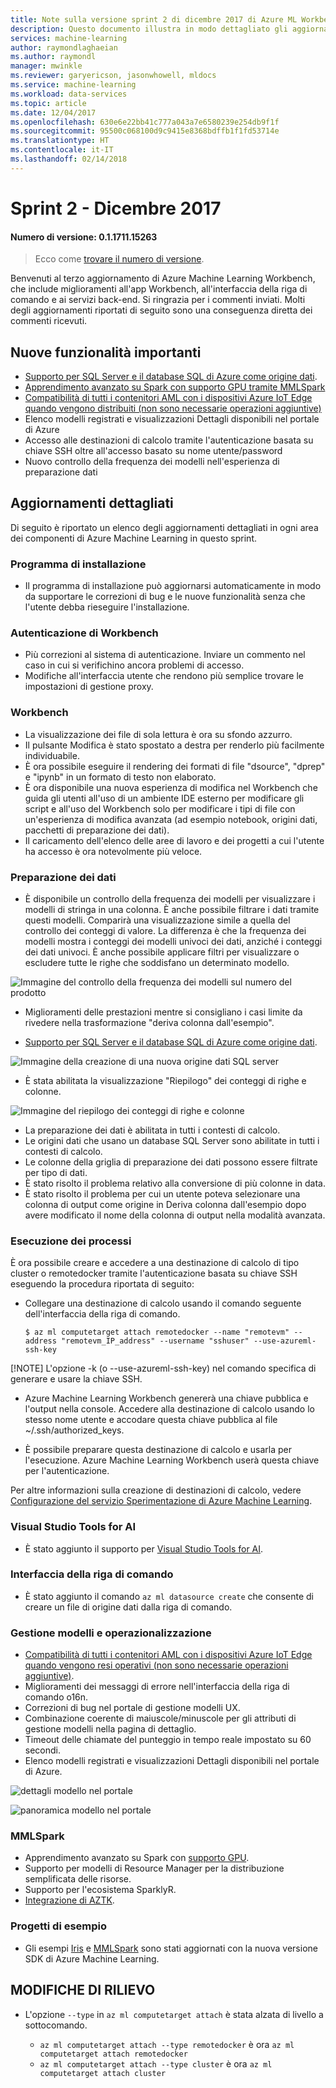 ```yaml
---
title: Note sulla versione sprint 2 di dicembre 2017 di Azure ML Workbench
description: Questo documento illustra in modo dettagliato gli aggiornamenti per la versione sprint 2 di Azure ML
services: machine-learning
author: raymondlaghaeian
ms.author: raymondl
manager: mwinkle
ms.reviewer: garyericson, jasonwhowell, mldocs
ms.service: machine-learning
ms.workload: data-services
ms.topic: article
ms.date: 12/04/2017
ms.openlocfilehash: 630e6e22bb41c777a043a7e6580239e254db9f1f
ms.sourcegitcommit: 95500c068100d9c9415e8368bdffb1f1fd53714e
ms.translationtype: HT
ms.contentlocale: it-IT
ms.lasthandoff: 02/14/2018
---
```

# <a name="sprint-2---december-2017"></a>Sprint 2 - Dicembre 2017 

#### <a name="version-number-01171115263"></a>Numero di versione: 0.1.1711.15263

>Ecco come [trovare il numero di versione](known-issues-and-troubleshooting-guide.md).

Benvenuti al terzo aggiornamento di Azure Machine Learning Workbench, che include miglioramenti all'app Workbench, all'interfaccia della riga di comando e ai servizi back-end. Si ringrazia per i commenti inviati. Molti degli aggiornamenti riportati di seguito sono una conseguenza diretta dei commenti ricevuti. 

## <a name="notable-new-features"></a>Nuove funzionalità importanti
- [Supporto per SQL Server e il database SQL di Azure come origine dati](data-prep-appendix2-supported-data-sources.md#types). 
- [Apprendimento avanzato su Spark con supporto GPU tramite MMLSpark](https://github.com/Azure/mmlspark/blob/master/docs/gpu-setup.md)
- [Compatibilità di tutti i contenitori AML con i dispositivi Azure IoT Edge quando vengono distribuiti (non sono necessarie operazioni aggiuntive)](http://aka.ms/aml-iot-edge-blog)
- Elenco modelli registrati e visualizzazioni Dettagli disponibili nel portale di Azure
- Accesso alle destinazioni di calcolo tramite l'autenticazione basata su chiave SSH oltre all'accesso basato su nome utente/password 
- Nuovo controllo della frequenza dei modelli nell'esperienza di preparazione dati 

## <a name="detailed-updates"></a>Aggiornamenti dettagliati
Di seguito è riportato un elenco degli aggiornamenti dettagliati in ogni area dei componenti di Azure Machine Learning in questo sprint.

### <a name="installer"></a>Programma di installazione
- Il programma di installazione può aggiornarsi automaticamente in modo da supportare le correzioni di bug e le nuove funzionalità senza che l'utente debba rieseguire l'installazione.

### <a name="workbench-authentication"></a>Autenticazione di Workbench
- Più correzioni al sistema di autenticazione. Inviare un commento nel caso in cui si verifichino ancora problemi di accesso.
- Modifiche all'interfaccia utente che rendono più semplice trovare le impostazioni di gestione proxy.

### <a name="workbench"></a>Workbench
- La visualizzazione dei file di sola lettura è ora su sfondo azzurro.
- Il pulsante Modifica è stato spostato a destra per renderlo più facilmente individuabile.
- È ora possibile eseguire il rendering dei formati di file "dsource", "dprep" e "ipynb" in un formato di testo non elaborato.
- È ora disponibile una nuova esperienza di modifica nel Workbench che guida gli utenti all'uso di un ambiente IDE esterno per modificare gli script e all'uso del Workbench solo per modificare i tipi di file con un'esperienza di modifica avanzata (ad esempio notebook, origini dati, pacchetti di preparazione dei dati).
- Il caricamento dell'elenco delle aree di lavoro e dei progetti a cui l'utente ha accesso è ora notevolmente più veloce.

### <a name="data-preparation"></a>Preparazione dei dati 
- È disponibile un controllo della frequenza dei modelli per visualizzare i modelli di stringa in una colonna. È anche possibile filtrare i dati tramite questi modelli. Comparirà una visualizzazione simile a quella del controllo dei conteggi di valore. La differenza è che la frequenza dei modelli mostra i conteggi dei modelli univoci dei dati, anziché i conteggi dei dati univoci. È anche possibile applicare filtri per visualizzare o escludere tutte le righe che soddisfano un determinato modello.

![Immagine del controllo della frequenza dei modelli sul numero del prodotto](media/release-notes-sprint-2/pattern-inspector-product-number.png)

- Miglioramenti delle prestazioni mentre si consigliano i casi limite da rivedere nella trasformazione "deriva colonna dall'esempio".

- [Supporto per SQL Server e il database SQL di Azure come origine dati](data-prep-appendix2-supported-data-sources.md#types). 

![Immagine della creazione di una nuova origine dati SQL server](media/release-notes-sprint-2/sql-server-data-source.png)

- È stata abilitata la visualizzazione "Riepilogo" dei conteggi di righe e colonne.

![Immagine del riepilogo dei conteggi di righe e colonne](media/release-notes-sprint-2/row-col-count.png)

- La preparazione dei dati è abilitata in tutti i contesti di calcolo.
- Le origini dati che usano un database SQL Server sono abilitate in tutti i contesti di calcolo.
- Le colonne della griglia di preparazione dei dati possono essere filtrate per tipo di dati.
- È stato risolto il problema relativo alla conversione di più colonne in data.
- È stato risolto il problema per cui un utente poteva selezionare una colonna di output come origine in Deriva colonna dall'esempio dopo avere modificato il nome della colonna di output nella modalità avanzata.

### <a name="job-execution"></a>Esecuzione dei processi
È ora possibile creare e accedere a una destinazione di calcolo di tipo cluster o remotedocker tramite l'autenticazione basata su chiave SSH eseguendo la procedura riportata di seguito:
- Collegare una destinazione di calcolo usando il comando seguente dell'interfaccia della riga di comando.

    ```azure-cli
    $ az ml computetarget attach remotedocker --name "remotevm" --address "remotevm_IP_address" --username "sshuser" --use-azureml-ssh-key
    ```
[!NOTE] L'opzione -k (o --use-azureml-ssh-key) nel comando specifica di generare e usare la chiave SSH.

- Azure Machine Learning Workbench genererà una chiave pubblica e l'output nella console. Accedere alla destinazione di calcolo usando lo stesso nome utente e accodare questa chiave pubblica al file ~/.ssh/authorized_keys.

- È possibile preparare questa destinazione di calcolo e usarla per l'esecuzione. Azure Machine Learning Workbench userà questa chiave per l'autenticazione.  

Per altre informazioni sulla creazione di destinazioni di calcolo, vedere [Configurazione del servizio Sperimentazione di Azure Machine Learning](experimentation-service-configuration.md).

### <a name="visual-studio-tools-for-ai"></a>Visual Studio Tools for AI
- È stato aggiunto il supporto per [Visual Studio Tools for AI](https://marketplace.visualstudio.com/items?itemName=ms-toolsai.vstoolsai-vs2017). 

### <a name="command-line-interface-cli"></a>Interfaccia della riga di comando
- È stato aggiunto il comando `az ml datasource create` che consente di creare un file di origine dati dalla riga di comando.

### <a name="model-management-and-operationalization"></a>Gestione modelli e operazionalizzazione
- [Compatibilità di tutti i contenitori AML con i dispositivi Azure IoT Edge quando vengono resi operativi (non sono necessarie operazioni aggiuntive)](http://aka.ms/aml-iot-edge-blog). 
- Miglioramenti dei messaggi di errore nell'interfaccia della riga di comando o16n.
- Correzioni di bug nel portale di gestione modelli UX.  
- Combinazione coerente di maiuscole/minuscole per gli attributi di gestione modelli nella pagina di dettaglio.
- Timeout delle chiamate del punteggio in tempo reale impostato su 60 secondi.
- Elenco modelli registrati e visualizzazioni Dettagli disponibili nel portale di Azure.

![dettagli modello nel portale](media/release-notes-sprint-2/model-list.jpg)

![panoramica modello nel portale](media/release-notes-sprint-2/model-overview-portal.jpg)

### <a name="mmlspark"></a>MMLSpark
- Apprendimento avanzato su Spark con [supporto GPU](https://github.com/Azure/mmlspark/blob/master/docs/gpu-setup.md).
- Supporto per modelli di Resource Manager per la distribuzione semplificata delle risorse.
- Supporto per l'ecosistema SparklyR.
- [Integrazione di AZTK](https://github.com/Azure/aztk/wiki/Spark-on-Azure-for-Python-Users#optional-set-up-mmlspark).

### <a name="sample-projects"></a>Progetti di esempio
- Gli esempi [Iris](https://github.com/Azure/MachineLearningSamples-Iris) e [MMLSpark](https://github.com/Azure/mmlspark) sono stati aggiornati con la nuova versione SDK di Azure Machine Learning.

## <a name="breaking-changes"></a>MODIFICHE DI RILIEVO
- L'opzione `--type` in `az ml computetarget attach` è stata alzata di livello a sottocomando. 

    - `az ml computetarget attach --type remotedocker` è ora `az ml computetarget attach remotedocker`
    - `az ml computetarget attach --type cluster` è ora `az ml computetarget attach cluster`
